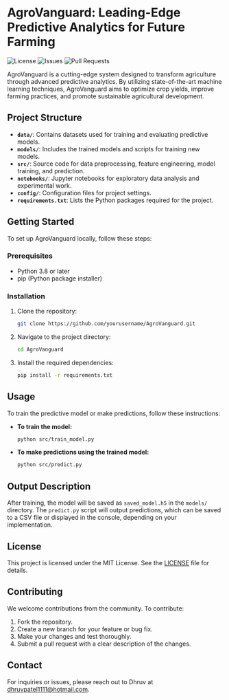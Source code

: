 # AgroVanguard: Leading-Edge Predictive Analytics for Future Farming

![License](https://img.shields.io/badge/license-MIT-brightgreen)
![Issues](https://img.shields.io/github/issues/yourusername/AgroVanguard)
![Pull Requests](https://img.shields.io/github/issues-pr/yourusername/AgroVanguard)

AgroVanguard is a cutting-edge system designed to transform agriculture through advanced predictive analytics. By utilizing state-of-the-art machine learning techniques, AgroVanguard aims to optimize crop yields, improve farming practices, and promote sustainable agricultural development.

## Project Structure

- **`data/`**: Contains datasets used for training and evaluating predictive models.
- **`models/`**: Includes the trained models and scripts for training new models.
- **`src/`**: Source code for data preprocessing, feature engineering, model training, and prediction.
- **`notebooks/`**: Jupyter notebooks for exploratory data analysis and experimental work.
- **`config/`**: Configuration files for project settings.
- **`requirements.txt`**: Lists the Python packages required for the project.

## Getting Started

To set up AgroVanguard locally, follow these steps:

### Prerequisites

- Python 3.8 or later
- pip (Python package installer)

### Installation

1. Clone the repository:
    ```bash
    git clone https://github.com/yourusername/AgroVanguard.git
    ```
2. Navigate to the project directory:
    ```bash
    cd AgroVanguard
    ```
3. Install the required dependencies:
    ```bash
    pip install -r requirements.txt
    ```

## Usage

To train the predictive model or make predictions, follow these instructions:

- **To train the model:**
    ```bash
    python src/train_model.py
    ```
- **To make predictions using the trained model:**
    ```bash
    python src/predict.py
    ```

## Output Description

After training, the model will be saved as `saved_model.h5` in the `models/` directory. The `predict.py` script will output predictions, which can be saved to a CSV file or displayed in the console, depending on your implementation.

## License

This project is licensed under the MIT License. See the [LICENSE](LICENSE) file for details.

## Contributing

We welcome contributions from the community. To contribute:

1. Fork the repository.
2. Create a new branch for your feature or bug fix.
3. Make your changes and test thoroughly.
4. Submit a pull request with a clear description of the changes.

## Contact

For inquiries or issues, please reach out to Dhruv at dhruvpatel1111@hotmail.com.
